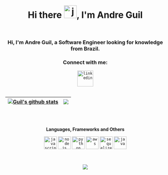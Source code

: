 <h1 align="center">Hi there <img height="40" alt="javascript" src="https://cdn-icons-png.flaticon.com/512/5812/5812746.png">, I'm Andre Guil</h1>
<br>
<h3 align="center">Hi, I'm Andre Guil, a Software Engineer looking for knowledge from Brazil.</h3>
<h3 align="center">Connect with me:</h3>
<div align="center">  
  <code><a href="https://www.linkedin.com/in/andre-guil-312159228/" target="_blank"><img src="https://cdn-icons-png.flaticon.com/512/3536/3536505.png" target="_blank" alt="linkedin" width="50"></a></code>
</div>
<br>

<div align="center"> 
  

| <a href="https://github.com/Guil61/github-readme-stats"><img align="center" src="https://github-readme-stats.vercel.app/api?username=Guil61&show_icons=true&theme=tokyonight&include_all_commits=true&count_private=true&hide_border=true" alt="Guil's github stats" /></a> | <a href="https://github.com/Guil61/github-readme-stats"><img align="center" src="https://github-readme-stats.vercel.app/api/top-langs/?username=Guil61&layout=compact&theme=tokyonight&hide_border=true" /></a> |
| ------------- | ------------- |
</div>

<br>
<br>
<div align="center"> 
  
**Languages, Frameworks and Others**

  
<code><img height="40" alt="javascript" src="https://cdn-icons-png.flaticon.com/128/5968/5968292.png"></code>
<code><img height="40" alt="nodejs" src="https://cdn-icons-png.flaticon.com/128/5968/5968322.png"></code>
<code><img height="40" alt="python" src="https://cdn-icons-png.flaticon.com/128/1387/1387537.png"></code>
<code><img height="40" alt="aws" src="https://cdn.jsdelivr.net/gh/devicons/devicon@latest/icons/amazonwebservices/amazonwebservices-original-wordmark.svg"></code>
<code><img height="40" alt="sequelize" src="https://cdn.iconscout.com/icon/free/png-256/sequelize-2-1175003.png"></code> 
<code><img height="40" alt="java" src="https://cdn.jsdelivr.net/gh/devicons/devicon@latest/icons/java/java-original.svg"></code>


</div>

<br>

<p align="center"><img src=https://komarev.com/ghpvc/?username=Guil61&color=blueviolet></p>
